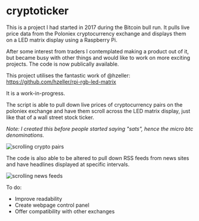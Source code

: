 # cryptoticker
This is a project I had started in 2017 during the Bitcoin bull run. It pulls live price data from the Poloniex cryptocurrency exchange and displays them on a LED matrix display using a Raspberry Pi.

After some interest from traders I contemplated making a product out of it, but became busy with other things and would like to work on more exciting projects. The code is now publically available.

This project utilises the fantastic work of @hzeller:
https://github.com/hzeller/rpi-rgb-led-matrix

It is a work-in-progress.

The script is able to pull down live prices of cryptocurrency pairs on the poloniex exchange and have them scroll across the LED matrix display, just like that of a wall street stock ticker.

*Note: I created this before people started saying "sats", hence the micro btc denominations.*

![scrolling crypto pairs](https://github.com/devdass/cryptoticker/blob/main/4ticker.gif)

The code is also able to be altered to pull down RSS feeds from news sites and have headlines displayed at specific intervals.

![scrolling news feeds](https://github.com/devdass/cryptoticker/blob/main/news.gif)

To do:
- Improve readability
- Create webpage control panel
- Offer compatibility with other exchanges

